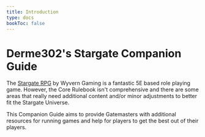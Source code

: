 ```yaml
---
title: Introduction
type: docs
bookToc: false
---
```


# Derme302's Stargate Companion Guide

The [Stargate RPG](stargatetherpg.com/) by Wyvern Gaming is a fantastic 5E based role playing game. However, the Core Rulebook isn't comprehensive and there are some areas that really need additional content and/or minor adjustments to better fit the Stargate Universe.

This Companion Guide aims to provide Gatemasters with additional resources for running games and help for players to get the best out of their players.
